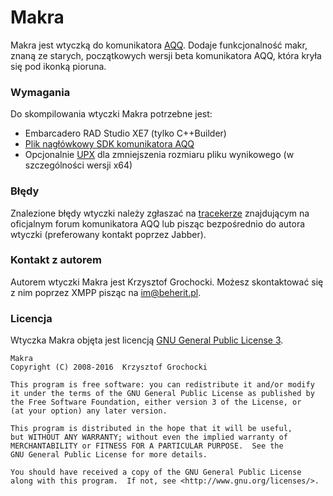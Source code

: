 # Makra
Makra jest wtyczką do komunikatora [AQQ](http://www.aqq.eu/pl.php). Dodaje funkcjonalność makr, znaną ze starych, początkowych wersji beta komunikatora AQQ, która kryła się pod ikonką pioruna.

### Wymagania
Do skompilowania wtyczki Makra potrzebne jest:

* Embarcadero RAD Studio XE7 (tylko C++Builder)
* [Plik nagłówkowy SDK komunikatora AQQ](https://bitbucket.org/beherit/pluginapi-for-aqq-im)
* Opcjonalnie [UPX](http://upx.sourceforge.net/) dla zmniejszenia rozmiaru pliku wynikowego (w szczególności wersji x64)

### Błędy
Znalezione błędy wtyczki należy zgłaszać na [tracekerze](http://forum.aqq.eu/tracker/project-40-makra/) znajdującym na oficjalnym forum komunikatora AQQ lub pisząc bezpośrednio do autora wtyczki (preferowany kontakt poprzez Jabber).

### Kontakt z autorem
Autorem wtyczki Makra jest Krzysztof Grochocki. Możesz skontaktować się z nim poprzez XMPP pisząc na im@beherit.pl.

### Licencja
Wtyczka Makra objęta jest licencją [GNU General Public License 3](http://www.gnu.org/copyleft/gpl.html).

~~~~
Makra
Copyright (C) 2008-2016  Krzysztof Grochocki

This program is free software: you can redistribute it and/or modify
it under the terms of the GNU General Public License as published by
the Free Software Foundation, either version 3 of the License, or
(at your option) any later version.

This program is distributed in the hope that it will be useful,
but WITHOUT ANY WARRANTY; without even the implied warranty of
MERCHANTABILITY or FITNESS FOR A PARTICULAR PURPOSE.  See the
GNU General Public License for more details.

You should have received a copy of the GNU General Public License
along with this program.  If not, see <http://www.gnu.org/licenses/>.
~~~~